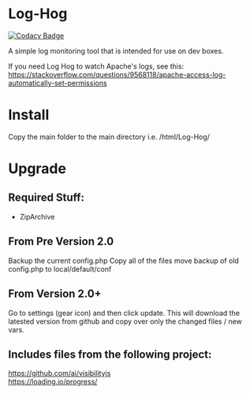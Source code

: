 # Log-Hog

[![Codacy Badge](https://api.codacy.com/project/badge/Grade/33c02c41a5d348559469717895379db1)](https://www.codacy.com/app/matthew.reishman/Log-Hog?utm_source=github.com&utm_medium=referral&utm_content=mreishman/Log-Hog&utm_campaign=badger)

A simple log monitoring tool that is intended for use on dev boxes.

If you need Log Hog to watch Apache's logs, see this: https://stackoverflow.com/questions/9568118/apache-access-log-automatically-set-permissions

# Install

Copy the main folder to the main directory
i.e. /html/Log-Hog/

# Upgrade

## Required Stuff:

- ZipArchive

## From Pre Version 2.0

Backup the current config.php
Copy all of the files
move backup of old config.php to local/default/conf

## From Version 2.0+

Go to settings (gear icon) and then click update.
This will download the latested version from github and copy over only the changed files / new vars.


## Includes files from the following project:

https://github.com/ai/visibilityjs  
https://loading.io/progress/
